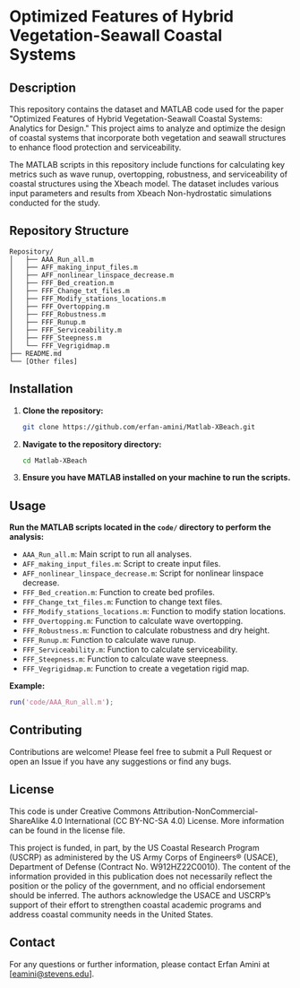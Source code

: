 # Optimized Features of Hybrid Vegetation-Seawall Coastal Systems

## Description

This repository contains the dataset and MATLAB code used for the paper "Optimized Features of Hybrid Vegetation-Seawall Coastal Systems: Analytics for Design." This project aims to analyze and optimize the design of coastal systems that incorporate both vegetation and seawall structures to enhance flood protection and serviceability.

The MATLAB scripts in this repository include functions for calculating key metrics such as wave runup, overtopping, robustness, and serviceability of coastal structures using the Xbeach model. The dataset includes various input parameters and results from Xbeach Non-hydrostatic simulations conducted for the study.

## Repository Structure

```
Repository/
│   ├── AAA_Run_all.m
│   ├── AFF_making_input_files.m
│   ├── AFF_nonlinear_linspace_decrease.m
│   ├── FFF_Bed_creation.m
│   ├── FFF_Change_txt_files.m
│   ├── FFF_Modify_stations_locations.m
│   ├── FFF_Overtopping.m
│   ├── FFF_Robustness.m
│   ├── FFF_Runup.m
│   ├── FFF_Serviceability.m
│   ├── FFF_Steepness.m
│   └── FFF_Vegrigidmap.m
├── README.md
└── [Other files]
```

## Installation

1. **Clone the repository:**
   ```sh
   git clone https://github.com/erfan-amini/Matlab-XBeach.git
   ```

2. **Navigate to the repository directory:**
   ```sh
   cd Matlab-XBeach
   ```

3. **Ensure you have MATLAB installed on your machine to run the scripts.**

## Usage

**Run the MATLAB scripts located in the `code/` directory to perform the analysis:**
   - `AAA_Run_all.m`: Main script to run all analyses.
   - `AFF_making_input_files.m`: Script to create input files.
   - `AFF_nonlinear_linspace_decrease.m`: Script for nonlinear linspace decrease.
   - `FFF_Bed_creation.m`: Function to create bed profiles.
   - `FFF_Change_txt_files.m`: Function to change text files.
   - `FFF_Modify_stations_locations.m`: Function to modify station locations.
   - `FFF_Overtopping.m`: Function to calculate wave overtopping.
   - `FFF_Robustness.m`: Function to calculate robustness and dry height.
   - `FFF_Runup.m`: Function to calculate wave runup.
   - `FFF_Serviceability.m`: Function to calculate serviceability.
   - `FFF_Steepness.m`: Function to calculate wave steepness.
   - `FFF_Vegrigidmap.m`: Function to create a vegetation rigid map.

**Example:**
   ```matlab
   run('code/AAA_Run_all.m');
   ```

## Contributing

Contributions are welcome! Please feel free to submit a Pull Request or open an Issue if you have any suggestions or find any bugs.

## License
This code is under Creative Commons Attribution-NonCommercial-ShareAlike 4.0 International (CC BY-NC-SA 4.0) License. More information can be found in the license file. 

This project is funded, in part, by the US Coastal Research Program (USCRP) as administered by the US Army Corps of Engineers® (USACE), Department of Defense (Contract No. W912HZ22C0010). The content of the information provided in this publication does not necessarily reflect the position or the policy of the government, and no official endorsement should be inferred. The authors acknowledge the USACE and USCRP’s support of their effort to strengthen coastal academic programs and address coastal community needs in the United States.

## Contact

For any questions or further information, please contact Erfan Amini at [eamini@stevens.edu].
